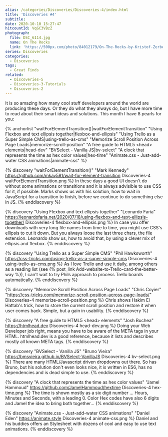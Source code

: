 ```yaml
---
alias: /categories/Discoveries/Discoveries-4/index.html
title: 'Discoveries #4'
subtitle:
date: 2020-10-10 15:27:47
hitcountId: VqGC3VBzZ
photograph:
  file: DSC_6114.jpg
  name: On The Rocks
  link: 'https://500px.com/photo/84012179/On-The-Rocks-by-Kristof-Zerbe/'
series: Discoveries
categories:
  - Discoveries
tags:
  - Great Finds
related:
  - Discoveries-5
  - Discoveries-3-Tutorials
  - Discoveries-2
---
```

It is so amazing how many cool stuff developers around the world are producing these days. Or they do what they always do, but I have more time to read about their smart ideas and solutions. This month I have 8 pearls for you:

{% anchorlist 
  "waitForElementTransition()|waitForElementTransition" 
  "Using Flexbox and text ellipsis together|flexbox-and-ellipsis" 
  "Using Trello as a Super Simple CMS|using-trello-as-cms" 
  "Memorize Scroll Position Across Page Loads|memorize-scroll-position" 
  "A free guide to HTML5 &lt;head&gt; elements|head-dev" 
  "BVSelect - Vanilla JS|bv-select" 
  "A clock that represents the time as hex color values|hex-time" 
  "Animate.css - Just-add-water CSS animations|animate-css"
%}
<!-- more -->

{% discovery "waitForElementTransition()" "Mark Kennedy" https://github.com/mkay581/wait-for-element-transition Discoveries-4 waitForElementTransition.png %}
  In these days a good UI doesn't do without some animations or transitions and it is always advisible to use CSS for it, if possible. Marks shows us with his solution, how to wait in JavaScript for a transition to finish, before we continue to do something else in JS.
{% enddiscovery %}

{% discovery "Using Flexbox and text ellipsis together" "Leonardo Faria" https://leonardofaria.net/2020/07/18/using-flexbox-and-text-ellipsis-together/ Discoveries-4 flexbox-and-ellipsis.png %}
  In case you offer downloads with very long file names from time to time, you might use CSS's ellipsis to cut it down. But you always loose the last three chars, the file extension. Leonardo show us, how to avoid that, by using a clever mix of ellipsis and flexbox.
{% enddiscovery %}

{% discovery "Using Trello as a Super Simple CMS" "Phil Hawksworth" https://css-tricks.com/using-trello-as-a-super-simple-cms Discoveries-4 using-trello-as-cms.png %}
  As I love Trello and use it daily, among others as a reading list (see {% post_link Add-website-to-Trello-card-the-better-way %}), I can't wait to try Phils approach to process Trello boards automatically.
{% enddiscovery %}

{% discovery "Memorize Scroll Position Across Page Loads" "Chris Coyier" "https://css-tricks.com/memorize-scroll-position-across-page-loads/" Discoveries-4 memorize-scroll-position.png %}
  Chris shows Hakim El Hattab's trick, how to store the current scroll position and restore it when user comes back. Simple, but a gain in usability.
{% enddiscovery %}

{% discovery "A free guide to HTML5 &lt;head&gt; elements" "Josh Buchea" https://htmlhead.dev Discoveries-4 head-dev.png %}
  Doing your Web Developer job right, means you have to be aware of the META tags in your HTML. htmlhead.dev is a good reference, because it lists and describes mostly all known META tags.
{% enddiscovery %}

{% discovery "BVSelect - Vanilla JS" "Bruno Vieira" https://bmsvieira.github.io/BVSelect-VanillaJS Discoveries-4 bv-select.png %}
  There are many HTML/Javascript driven dropdowns out there. So has Bruno, but his solution don't even looks nice, it is written in ES6, has no dependencies and is dead simple to use.
{% enddiscovery %}

{% discovery "A clock that represents the time as hex color values" "Jamel Hammoud" https://github.com/JamelHammoud/hextime Discoveries-4 hex-time.png %}
  The time is shown mostly as a six digit number ... Hours, Minutes and Seconds, with a leading 0. Color Hex codes have also 6 digits and Jamel  the idea to bring both together...
{% enddiscovery %}

{% discovery "Animate.css - Just-add-water CSS animations" "Daniel Eden" https://animate.style Discoveries-4 animate-css.png %}
  Daniel and his buddies offers an Stylesheet with dozens of cool and easy to use text animations.
{% enddiscovery %}